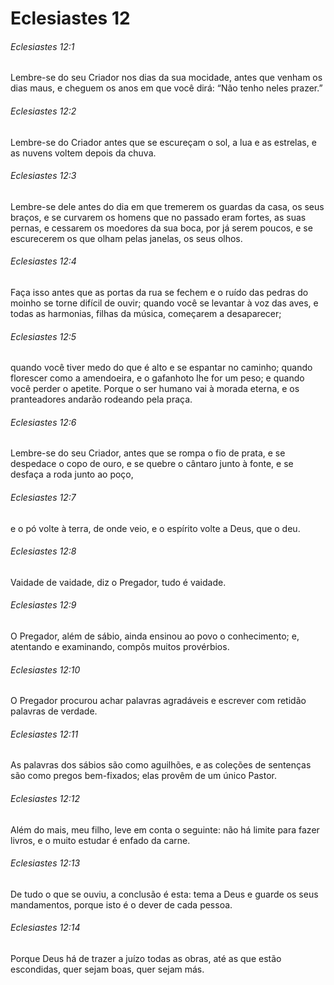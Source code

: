 # Eclesiastes 12

###### Eclesiastes 12:1

Lembre-se do seu Criador nos dias da sua mocidade, antes que venham os dias maus, e cheguem os anos em que você dirá: “Não tenho neles prazer.”

###### Eclesiastes 12:2

Lembre-se do Criador antes que se escureçam o sol, a lua e as estrelas, e as nuvens voltem depois da chuva.

###### Eclesiastes 12:3

Lembre-se dele antes do dia em que tremerem os guardas da casa, os seus braços, e se curvarem os homens que no passado eram fortes, as suas pernas, e cessarem os moedores da sua boca, por já serem poucos, e se escurecerem os que olham pelas janelas, os seus olhos.

###### Eclesiastes 12:4

Faça isso antes que as portas da rua se fechem e o ruído das pedras do moinho se torne difícil de ouvir; quando você se levantar à voz das aves, e todas as harmonias, filhas da música, começarem a desaparecer;

###### Eclesiastes 12:5

quando você tiver medo do que é alto e se espantar no caminho; quando florescer como a amendoeira, e o gafanhoto lhe for um peso; e quando você perder o apetite. Porque o ser humano vai à morada eterna, e os pranteadores andarão rodeando pela praça.

###### Eclesiastes 12:6

Lembre-se do seu Criador, antes que se rompa o fio de prata, e se despedace o copo de ouro, e se quebre o cântaro junto à fonte, e se desfaça a roda junto ao poço,

###### Eclesiastes 12:7

e o pó volte à terra, de onde veio, e o espírito volte a Deus, que o deu.

###### Eclesiastes 12:8

Vaidade de vaidade, diz o Pregador, tudo é vaidade.

###### Eclesiastes 12:9

O Pregador, além de sábio, ainda ensinou ao povo o conhecimento; e, atentando e examinando, compôs muitos provérbios.

###### Eclesiastes 12:10

O Pregador procurou achar palavras agradáveis e escrever com retidão palavras de verdade.

###### Eclesiastes 12:11

As palavras dos sábios são como aguilhões, e as coleções de sentenças são como pregos bem-fixados; elas provêm de um único Pastor.

###### Eclesiastes 12:12

Além do mais, meu filho, leve em conta o seguinte: não há limite para fazer livros, e o muito estudar é enfado da carne.

###### Eclesiastes 12:13

De tudo o que se ouviu, a conclusão é esta: tema a Deus e guarde os seus mandamentos, porque isto é o dever de cada pessoa.

###### Eclesiastes 12:14

Porque Deus há de trazer a juízo todas as obras, até as que estão escondidas, quer sejam boas, quer sejam más.

